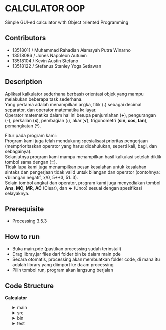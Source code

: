 # CALCULATOR OOP
Simple GUI-ed calculator with Object oriented Programming

## Contributors
- 13518011	/ Muhammad Rahadian Alamsyah Putra Winarno
- 13518086	/ Jones Napoleon Autumn
- 13518104	/ Kevin Austin Stefano
- 13518122	/ Stefanus Stanley Yoga Setiawan

## Description
Aplikasi kalkulator sederhana berbasis orientasi objek yang mampu melakukan beberapa task sederhana.\
Yang pertama adalah menampilkan angka, titik (**.**) sebagai decimal separator, dan operator matematika ke layar.\
Operator matematika dalam hal ini berupa  penjumlahan (**+**), pengurangan (**-**), perkalian (**x**), pembagian (**:**), akar (**√**), trigonometri (**sin, cos, tan**), pemangkatan (**^**).

Fitur pada program kami:\
Program kami juga telah mendukung spesialisasi prioritas pengerjaan (memprioritaskan operator yang harus didahulukan, seperti kali, bagi, dan sebagainya).\
Selanjutnya program kami mampu menampilkan hasil kalkulasi setelah diklik tombol sama dengan (**=**).\
Tidak lupa kami juga menampilkan pesan kesalahan untuk kesalahan sintaks dan pengerjaan tidak valid untuk bilangan dan operator (contohnya: √bilangan negatif, x/0, 5++3, 51..3).\
Selain tombol angkat dan operator, program kami juga menyediakan tombol **Ans**, **MC**, **MR**, **AC** (Clear), dan **<-** (Undo)  sesuai dengan spesifikasi selayaknya.

## Prerequisite
- Processing 3.5.3

## How to run
- Buka main.pde (pastikan processing sudah terinstall)
- Drag libray.jar files dari folder bin ke dalam main.pde
- Secara otomatis, processing akan membuatkan folder code, di mana itu adalah library yang diimport ke dalam processing
- Pilih tombol run, program akan langsung berjalan

## Code Structure
<b>Calculator</b>
<ul>
<details>
  <summary>main</summary>
  <ul>
    <li>main.pde</li>
    <li>calculator-logos.jpg</li>
  </ul>
</details>
<details>
  <summary>src</summary>
  <ul>
    <details>
      <summary>button</summary>
      <ul>
        <li><b>specialButton</b></li>
        <ul>
          <li>AnsButton.java</li>
          <li>ClearButton.java</li>
          <li>Equal.java</li>
          <li>MCButton.java</li>
          <li>MRButton.java</li>
          <li>SpecialButton.java</li>
          <li>UndoButton.java</li>
        </ul>
        <li>Button.java</li>
        <li>Number.java</li>
        <li>Operator.java</li>
      </ul>
    </details>
    <details>
      <summary>calculate</summary>
      <ul>
        <li>Calculate.java</li>
      </ul>
    </details>
    <details>
      <summary>checker</summary>
      <ul>
        <li>AnsAnsChecker.java</li>
        <li>CheckAll.java</li>
        <li>Checker.java</li>
        <li>DoubleDotChecker.java</li>
        <li>MinusMinusChecker.java</li>
        <li>NumberRootChecker.java</li>
        <li>OperatorOperatorChecker.java</li>
        <li>RootOperatorChecker.java</li>
        <li>RootNegChecker.java</li>
        <li>TrigonomChecker.java</li>
      </ul>
    </details>
    <details>
      <summary>exception</summary>
      <ul>
        <li>AnsAnsException.java</li>
        <li>DivideByZeroException.java</li>
        <li>DoubleDotException.java</li>
        <li>EndOperandException.java</li>
        <li>NoAnsException.java</li>
        <li>NumberRootException.java</li>
        <li>OperatorOperatorException.java</li>
        <li>RootMinusException.java</li>
        <li>StartOperandException.java</li>
        <li>TrigonoOperatorException.java</li>
      </ul>
    </details>
    <details>
      <summary>expression</summary>
      <ul>
        <li>Expression.java</li>
        <li>TerminalExpression.java</li>
        <li><b>binary</b></li>
        <ul>
          <li>AddExpression.java</li>
          <li>BinaryExpression.java</li>
          <li>DivideExpression.java</li>
          <li>MultiplyExpression.java</li>
          <li>PowerExpression.java</li>
          <li>SubstractExpression.java</li>
        </ul>
        <li><b>unary</b></li>
        <ul>
          <li>CosExpression.java</li>
          <li>NegativeExpression.java</li>
          <li>RootExpression.java</li>
          <li>SinExpression.java</li>
          <li>TanExpression.java</li>
          <li>UnaryExpression.java</li>
        </ul>
      </ul>
    </details>
    <details>
      <summary>parser</summary>
      <ul>
        <li>Parser.java</li>
      </ul>
    </details>
    <details>
      <summary>screen</summary>
      <ul>
        <li>Screen.java</li>
      </ul>
    </details>
    <details>
      <summary>solver</summary>
      <ul>
        <li>AddSubSolver.java</li>
        <li>AnsSolver.java</li>
        <li>MultiDivSolver.java</li>
        <li>NegativeSolver.java</li>
        <li>PowSolver.java</li>
        <li>RootSolver.java</li>
        <li>Solver.java</li>
        <li>TrigonoSolver.java</li>
      </ul>
    </details>
  </ul>
</details>
<details>
  <summary>bin</summary>
  <ul><i>The class compilation result from src</i></ul>
</details>
<details>
  <summary>test</summary>
  <ul>
    <li><b>expression</b></li>
    <li><b>parser</b></li>
    <li><b>solver</b></li>
  </ul>  
</details>
</ul>
